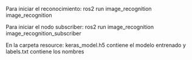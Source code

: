 Para iniciar el reconocimiento: 
ros2 run image_recognition image_recognition

Para iniciar el nodo subscriber: 
ros2 run image_recognition image_recognition_subscriber



En la carpeta resource:
keras_model.h5 contiene el modelo entrenado y labels.txt contiene los nombres